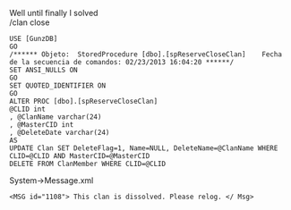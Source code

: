 Well until finally I solved <br>
/clan close <nameclan> <br>
  
    USE [GunzDB] 
    GO 
    /****** Objeto:  StoredProcedure [dbo].[spReserveCloseClan]    Fecha de la secuencia de comandos: 02/23/2013 16:04:20 ******/ 
    SET ANSI_NULLS ON 
    GO 
    SET QUOTED_IDENTIFIER ON 
    GO 
    ALTER PROC [dbo].[spReserveCloseClan] 
    @CLID int 
    , @ClanName varchar(24) 
    , @MasterCID int 
    , @DeleteDate varchar(24) 
    AS 
    UPDATE Clan SET DeleteFlag=1, Name=NULL, DeleteName=@ClanName WHERE CLID=@CLID AND MasterCID=@MasterCID 
    DELETE FROM ClanMember WHERE CLID=@CLID 
  
  System->Message.xml

    <MSG id="1108"> This clan is dissolved. Please relog. </ Msg> 
